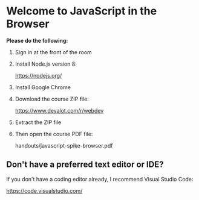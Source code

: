 Welcome to JavaScript in the Browser
====================================

**Please do the following:**

  1. Sign in at the front of the room

  2. Install Node.js version 8:

     https://nodejs.org/

  3. Install Google Chrome

  4. Download the course ZIP file:

     https://www.devalot.com/r/webdev

  5. Extract the ZIP file

  6. Then open the course PDF file:

     handouts/javascript-spike-browser.pdf


Don't have a preferred text editor or IDE?
------------------------------------------

If you don't have a coding editor already, 
I recommend Visual Studio Code:

  https://code.visualstudio.com/
